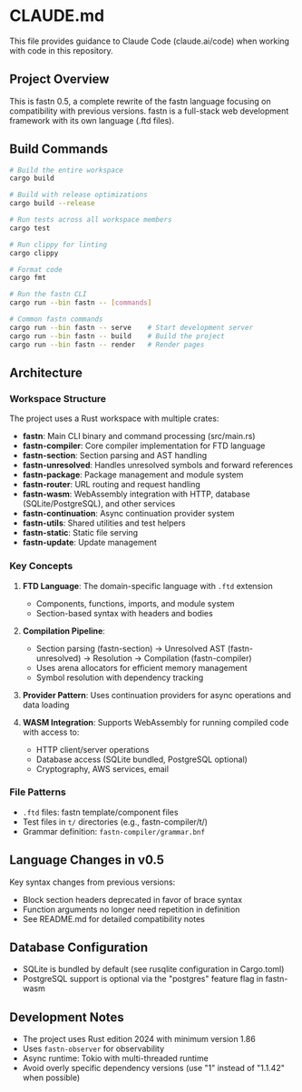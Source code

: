 # CLAUDE.md

This file provides guidance to Claude Code (claude.ai/code) when working with code in this repository.

## Project Overview

This is fastn 0.5, a complete rewrite of the fastn language focusing on compatibility with previous versions. fastn is a full-stack web development framework with its own language (.ftd files).

## Build Commands

```bash
# Build the entire workspace
cargo build

# Build with release optimizations
cargo build --release

# Run tests across all workspace members
cargo test

# Run clippy for linting
cargo clippy

# Format code
cargo fmt

# Run the fastn CLI
cargo run --bin fastn -- [commands]

# Common fastn commands
cargo run --bin fastn -- serve    # Start development server
cargo run --bin fastn -- build    # Build the project
cargo run --bin fastn -- render   # Render pages
```

## Architecture

### Workspace Structure

The project uses a Rust workspace with multiple crates:

- **fastn**: Main CLI binary and command processing (src/main.rs)
- **fastn-compiler**: Core compiler implementation for FTD language
- **fastn-section**: Section parsing and AST handling
- **fastn-unresolved**: Handles unresolved symbols and forward references
- **fastn-package**: Package management and module system
- **fastn-router**: URL routing and request handling
- **fastn-wasm**: WebAssembly integration with HTTP, database (SQLite/PostgreSQL), and other services
- **fastn-continuation**: Async continuation provider system
- **fastn-utils**: Shared utilities and test helpers
- **fastn-static**: Static file serving
- **fastn-update**: Update management

### Key Concepts

1. **FTD Language**: The domain-specific language with `.ftd` extension
   - Components, functions, imports, and module system
   - Section-based syntax with headers and bodies

2. **Compilation Pipeline**:
   - Section parsing (fastn-section) → Unresolved AST (fastn-unresolved) → Resolution → Compilation (fastn-compiler)
   - Uses arena allocators for efficient memory management
   - Symbol resolution with dependency tracking

3. **Provider Pattern**: Uses continuation providers for async operations and data loading

4. **WASM Integration**: Supports WebAssembly for running compiled code with access to:
   - HTTP client/server operations
   - Database access (SQLite bundled, PostgreSQL optional)
   - Cryptography, AWS services, email

### File Patterns

- `.ftd` files: fastn template/component files
- Test files in `t/` directories (e.g., fastn-compiler/t/)
- Grammar definition: `fastn-compiler/grammar.bnf`

## Language Changes in v0.5

Key syntax changes from previous versions:
- Block section headers deprecated in favor of brace syntax
- Function arguments no longer need repetition in definition
- See README.md for detailed compatibility notes

## Database Configuration

- SQLite is bundled by default (see rusqlite configuration in Cargo.toml)
- PostgreSQL support is optional via the "postgres" feature flag in fastn-wasm

## Development Notes

- The project uses Rust edition 2024 with minimum version 1.86
- Uses `fastn-observer` for observability
- Async runtime: Tokio with multi-threaded runtime
- Avoid overly specific dependency versions (use "1" instead of "1.1.42" when possible)